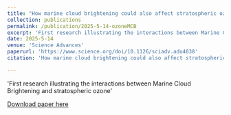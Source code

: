 ```yaml
---
title: "How marine cloud brightening could also affect stratospheric ozone"
collection: publications
permalink: /publication/2025-5-14-ozoneMCB
excerpt: 'First research illustrating the interactions between Marine Cloud Brightening and stratospheric ozone'
date: 2025-5-14
venue: 'Science Advances'
paperurl: 'https://www.science.org/doi/10.1126/sciadv.adu4038'
citation: 'How marine cloud brightening could also affect stratospheric ozone, Bednarz, E., Haywood, J. M., Visioni, D., Butler, A. H., Jones, A., Science Advances, 11,eadu4038(2025).DOI:10.1126/sciadv.adu4038'

---
```

'First research illustrating the interactions between Marine Cloud Brightening and stratospheric ozone'

[Download paper here](https://www.science.org/doi/10.1126/sciadv.adu4038)